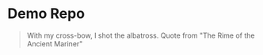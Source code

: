 # Demo Repo

> With my cross-bow, I shot the albatross. 
> Quote from "The Rime of the Ancient Mariner"
